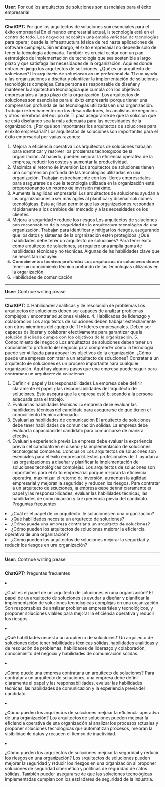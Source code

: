 

**User:**
Por qué los arquitectos de soluciones son esenciales para el éxito empresarial

---

**ChatGPT:**
Por qué los arquitectos de soluciones son esenciales para el éxito empresarial
En el mundo empresarial actual, la tecnología está en el centro de todo. Los negocios necesitan una amplia variedad de tecnologías para operar, desde la infraestructura básica de red hasta aplicaciones de software complejas. Sin embargo, el éxito empresarial no depende solo de tener la tecnología adecuada. También es crucial contar con un plan estratégico de implementación de tecnología que sea sostenible a largo plazo y que satisfaga las necesidades de la organización. Aquí es donde entran en juego los arquitectos de soluciones.
¿Qué es un arquitecto de soluciones?
Un arquitecto de soluciones es un profesional de TI que ayuda a las organizaciones a diseñar y planificar la implementación de soluciones tecnológicas complejas. Esta persona es responsable de diseñar y mantener la arquitectura tecnológica que cumpla con los objetivos empresariales a largo plazo de la organización.
Los arquitectos de soluciones son esenciales para el éxito empresarial porque tienen una comprensión profunda de las tecnologías utilizadas en una organización. Trabajan estrechamente con los desarrolladores, los analistas de negocios y otros miembros del equipo de TI para asegurarse de que la solución que se está diseñando sea la más adecuada para las necesidades de la organización.
¿Por qué son importantes los arquitectos de soluciones para el éxito empresarial?
Los arquitectos de soluciones son importantes para el éxito empresarial por varias razones:
1. Mejora la eficiencia operativa
Los arquitectos de soluciones trabajan para identificar y resolver los problemas tecnológicos de la organización. Al hacerlo, pueden mejorar la eficiencia operativa de la empresa, reducir los costos y aumentar la productividad.
2. Maximiza el retorno de inversión
Los arquitectos de soluciones tienen una comprensión profunda de las tecnologías utilizadas en una organización. Trabajan estrechamente con los líderes empresariales para asegurarse de que la tecnología utilizada en la organización esté proporcionando un retorno de inversión máximo.
3. Aumenta la agilidad empresarial
Los arquitectos de soluciones ayudan a las organizaciones a ser más ágiles al planificar y diseñar soluciones tecnológicas. Esta agilidad permite que las organizaciones respondan rápidamente a los cambios del mercado y a las necesidades de los clientes.
4. Mejora la seguridad y reduce los riesgos
Los arquitectos de soluciones son responsables de la seguridad de la arquitectura tecnológica de una organización. Trabajan para identificar y mitigar los riesgos, asegurando que los datos y sistemas de la organización estén protegidos.
¿Qué habilidades debe tener un arquitecto de soluciones?
Para tener éxito como arquitecto de soluciones, se requiere una amplia gama de habilidades técnicas y no técnicas. Algunas de las habilidades clave que se necesitan incluyen:
1. Conocimientos técnicos profundos
Los arquitectos de soluciones deben tener un conocimiento técnico profundo de las tecnologías utilizadas en la organización.
2. Habilidades de comunicación

---

**User:**
Continue writing please

---

**ChatGPT:**
3. Habilidades analíticas y de resolución de problemas
Los arquitectos de soluciones deben ser capaces de analizar problemas complejos y encontrar soluciones viables.
4. Habilidades de liderazgo y colaboración
Los arquitectos de soluciones deben trabajar estrechamente con otros miembros del equipo de TI y líderes empresariales. Deben ser capaces de liderar y colaborar efectivamente para garantizar que la solución diseñada cumpla con los objetivos de la organización.
5. Conocimiento del negocio
Los arquitectos de soluciones deben tener un conocimiento profundo del negocio para comprender cómo la tecnología puede ser utilizada para apoyar los objetivos de la organización.
¿Cómo puede una empresa contratar a un arquitecto de soluciones?
Contratar a un arquitecto de soluciones es un proceso importante para cualquier organización. Aquí hay algunos pasos que una empresa puede seguir para contratar a un arquitecto de soluciones:
1. Definir el papel y las responsabilidades
La empresa debe definir claramente el papel y las responsabilidades del arquitecto de soluciones. Esto asegura que la empresa esté buscando a la persona adecuada para el trabajo.
2. Evaluar las habilidades técnicas
La empresa debe evaluar las habilidades técnicas del candidato para asegurarse de que tienen el conocimiento técnico adecuado.
3. Evaluar las habilidades de comunicación
El arquitecto de soluciones debe tener habilidades de comunicación sólidas. La empresa debe evaluar la capacidad del candidato para comunicarse de manera efectiva.
4. Evaluar la experiencia previa
La empresa debe evaluar la experiencia previa del candidato en el diseño y la implementación de soluciones tecnológicas complejas.
Conclusión
Los arquitectos de soluciones son esenciales para el éxito empresarial. Estos profesionales de TI ayudan a las organizaciones a diseñar y planificar la implementación de soluciones tecnológicas complejas. Los arquitectos de soluciones son importantes para el éxito empresarial porque mejoran la eficiencia operativa, maximizan el retorno de inversión, aumentan la agilidad empresarial y mejoran la seguridad y reducen los riesgos. Para contratar a un arquitecto de soluciones, la empresa debe definir claramente el papel y las responsabilidades, evaluar las habilidades técnicas, las habilidades de comunicación y la experiencia previa del candidato.
Preguntas frecuentes
<li>¿Cuál es el papel de un arquitecto de soluciones en una organización?</li><li>¿Qué habilidades necesita un arquitecto de soluciones?</li><li>¿Cómo puede una empresa contratar a un arquitecto de soluciones?</li><li>¿Cómo pueden los arquitectos de soluciones mejorar la eficiencia operativa de una organización?</li><li>¿Cómo pueden los arquitectos de soluciones mejorar la seguridad y reducir los riesgos en una organización?</li>

---

**User:**
Continue writing please

---

**ChatGPT:**
Preguntas frecuentes
<li><p>¿Cuál es el papel de un arquitecto de soluciones en una organización?
El papel de un arquitecto de soluciones es ayudar a diseñar y planificar la implementación de soluciones tecnológicas complejas en una organización. Son responsables de analizar problemas empresariales y tecnológicos, y proponer soluciones viables para mejorar la eficiencia operativa y reducir los riesgos.</p></li><li><p>¿Qué habilidades necesita un arquitecto de soluciones?
Un arquitecto de soluciones debe tener habilidades técnicas sólidas, habilidades analíticas y de resolución de problemas, habilidades de liderazgo y colaboración, conocimiento del negocio y habilidades de comunicación sólidas.</p></li><li><p>¿Cómo puede una empresa contratar a un arquitecto de soluciones?
Para contratar a un arquitecto de soluciones, una empresa debe definir claramente el papel y las responsabilidades, evaluar las habilidades técnicas, las habilidades de comunicación y la experiencia previa del candidato.</p></li><li><p>¿Cómo pueden los arquitectos de soluciones mejorar la eficiencia operativa de una organización?
Los arquitectos de soluciones pueden mejorar la eficiencia operativa de una organización al analizar los procesos actuales y proponer soluciones tecnológicas que automatizan procesos, mejoran la visibilidad de datos y reducen el tiempo de inactividad.</p></li><li><p>¿Cómo pueden los arquitectos de soluciones mejorar la seguridad y reducir los riesgos en una organización?
Los arquitectos de soluciones pueden mejorar la seguridad y reducir los riesgos en una organización al proponer soluciones de seguridad cibernética y políticas de seguridad de datos sólidas. También pueden asegurarse de que las soluciones tecnológicas implementadas cumplan con los estándares de seguridad de la industria.</p></li>